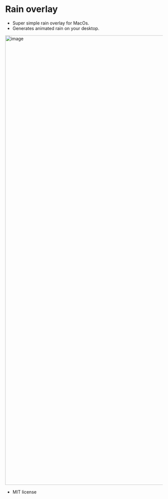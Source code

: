 # Rain overlay

* Super simple rain overlay for MacOs.
* Generates animated rain on your desktop.

<img width="1440" alt="image" src="https://github.com/user-attachments/assets/43b8ac8d-7bdd-419d-843c-50660460f2d6" />




* MIT license
